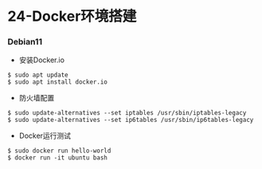 # 24-Docker环境搭建





### Debian11

* 安装Docker.io

```
$ sudo apt update
$ sudo apt install docker.io
```



* 防火墙配置

```
$ sudo update-alternatives --set iptables /usr/sbin/iptables-legacy
$ sudo update-alternatives --set ip6tables /usr/sbin/ip6tables-legacy
```



* Docker运行测试

```
$ sudo docker run hello-world
$ docker run -it ubuntu bash
```

